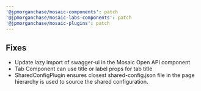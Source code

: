 ```yaml
---
'@jpmorganchase/mosaic-components': patch
'@jpmorganchase/mosaic-labs-components': patch
'@jpmorganchase/mosaic-plugins': patch
---
```


## Fixes

- Update lazy import of swagger-ui in the Mosaic Open API component
- Tab Component can use title or label props for tab title
- SharedConfigPlugin ensures closest shared-config.json file in the
  page hierarchy is used to source the shared configuration.
